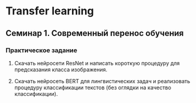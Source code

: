 # Transfer learning

## Семинар 1. Современный перенос обучения

### Практическое задание

1. Скачать нейросети ResNet и написать короткую процедуру для предсказания класса изображения.

2. Скачать нейросеть BERT для лингвистических задач и реализовать процедуру классификации текстов (без оглядки на качество классификации).

